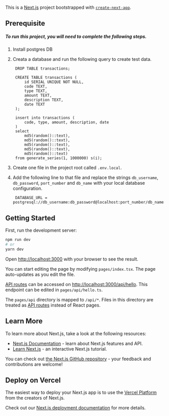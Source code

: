 This is a [Next.js](https://nextjs.org/) project bootstrapped with [`create-next-app`](https://github.com/vercel/next.js/tree/canary/packages/create-next-app).

## Prerequisite

##### To run this project, you will need to complete the following steps.

1. Install postgres DB
2. Creata a database and run the following query to create test data.

        DROP TABLE transactions;
        
        CREATE TABLE transactions (
            id SERIAL UNIQUE NOT NULL,
            code TEXT,
            type TEXT,
            amount TEXT,
            description TEXT,
            date TEXT
        );
    
        insert into transactions (
            code, type, amount, description, date
        )
        select
            md5(random()::text),
            md5(random()::text),
            md5(random()::text),
            md5(random()::text),
            md5(random()::text)
        from generate_series(1, 1000000) s(i);
        
3. Create one file in the project root called `.env.local`.
4. Add the following line to that file and replace the strings `db_username`, `db_password`, `port_number` and `db_name` with your local database configuration.
        
        DATABASE_URL = postgresql://db_username:db_password@localhost:port_number/db_name


## Getting Started

First, run the development server:

```bash
npm run dev
# or
yarn dev
```

Open [http://localhost:3000](http://localhost:3000) with your browser to see the result.

You can start editing the page by modifying `pages/index.tsx`. The page auto-updates as you edit the file.

[API routes](https://nextjs.org/docs/api-routes/introduction) can be accessed on [http://localhost:3000/api/hello](http://localhost:3000/api/hello). This endpoint can be edited in `pages/api/hello.ts`.

The `pages/api` directory is mapped to `/api/*`. Files in this directory are treated as [API routes](https://nextjs.org/docs/api-routes/introduction) instead of React pages.

## Learn More

To learn more about Next.js, take a look at the following resources:

- [Next.js Documentation](https://nextjs.org/docs) - learn about Next.js features and API.
- [Learn Next.js](https://nextjs.org/learn) - an interactive Next.js tutorial.

You can check out [the Next.js GitHub repository](https://github.com/vercel/next.js/) - your feedback and contributions are welcome!

## Deploy on Vercel

The easiest way to deploy your Next.js app is to use the [Vercel Platform](https://vercel.com/new?utm_medium=default-template&filter=next.js&utm_source=create-next-app&utm_campaign=create-next-app-readme) from the creators of Next.js.

Check out our [Next.js deployment documentation](https://nextjs.org/docs/deployment) for more details.
